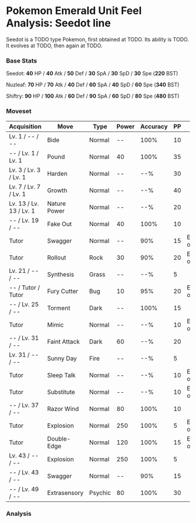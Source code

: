 # Pokemon Emerald Unit Feel Analysis: Seedot line

Seedot is a TODO type Pokemon, first obtained at TODO. Its ability is TODO. It evolves at TODO, then again at TODO.

### Base Stats

Seedot: **40** HP / **40** Atk / **50** Def / **30** SpA / **30** SpD / **30** Spe (**220** BST)

Nuzleaf: **70** HP / **70** Atk / **40** Def / **60** SpA / **40** SpD / **60** Spe (**340** BST)

Shiftry: **90** HP / **100** Atk / **60** Def / **90** SpA / **60** SpD / **80** Spe (**480** BST)

### Moveset

|Acquisition            |Move        |Type   |Power|Accuracy|PP |Notes                    |
|---                    |---         |---    |---  |---     |---|---                      |
|Lv. 1 / -- / --        |Bide        |Normal |--   |100%    |10 |                         |
|-- / Lv. 1 / Lv. 1     |Pound       |Normal |40   |100%    |35 |                         |
|Lv. 3 / Lv. 3 / Lv. 1  |Harden      |Normal |--   |--%     |30 |                         |
|Lv. 7 / Lv. 7 / Lv. 1  |Growth      |Normal |--   |--%     |40 |                         |
|Lv. 13 / Lv. 13 / Lv. 1|Nature Power|Normal |--   |--%     |20 |                         |
|-- / Lv. 19 / --       |Fake Out    |Normal |40   |100%    |10 |                         |
|Tutor                  |Swagger     |Normal |--   |90%     |15 |Emerald only             |
|Tutor                  |Rollout     |Rock   |30   |90%     |20 |Emerald only             |
|Lv. 21 / -- / --       |Synthesis   |Grass  |--   |--%     |5  |                         |
|-- / Tutor / Tutor     |Fury Cutter |Bug    |10   |95%     |20 |Emerald only             |
|-- / Lv. 25 / --       |Torment     |Dark   |--   |100%    |15 |                         |
|Tutor                  |Mimic       |Normal |--   |--%     |10 |Emerald only             |
|-- / Lv. 31 / --       |Faint Attack|Dark   |60   |--%     |20 |                         |
|Lv. 31 / -- / --       |Sunny Day   |Fire   |--   |--%     |5  |                         |
|Tutor                  |Sleep Talk  |Normal |--   |--%     |10 |Emerald only             |
|Tutor                  |Substitute  |Normal |--   |--%     |10 |Emerald only             |
|-- / Lv. 37 / --       |Razor Wind  |Normal |80   |100%    |10 |                         |
|Tutor                  |Explosion   |Normal |250  |100%    |5  |Emerald only             |
|Tutor                  |Double-Edge |Normal |120  |100%    |15 |Emerald only             |
|Lv. 43 / -- / --       |Explosion   |Normal |250  |100%    |5  |                         |
|-- / Lv. 43 / --       |Swagger     |Normal |--   |90%     |15 |                         |
|-- / Lv. 49 / --       |Extrasensory|Psychic|80   |100%    |30 |                         |

### Analysis